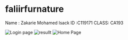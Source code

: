 # faliirfurnature

 
 Name : Zakarie Mohamed Isack
 ID :C119171
 CLASS: CA193

![Login page](https://user-images.githubusercontent.com/116520949/216814849-b4660433-f242-4e0d-b31b-3c039dbc3057.PNG)
![resullt](https://user-images.githubusercontent.com/116520949/216814852-42885b98-76fc-4b50-8cb6-daa7e6e52b41.PNG)
![Home Page](https://user-images.githubusercontent.com/116520949/216814856-c602d11f-4dad-4e60-8f91-28dccc33399a.PNG)
